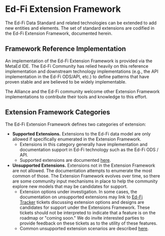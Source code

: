 # Ed-Fi Extension Framework

The Ed-Fi Data Standard and related technologies can be extended to add new
entities and elements. The set of standard extensions are codified in the Ed-Fi
Extension Framework, documented herein.

## Framework Reference Implementation

An implementation of the Ed-Fi Extension Framework is provided via the MetaEd
IDE. The Ed-Fi Community has relied heavily on this reference implementation and
downstream technology implementations (e.g., the API implementation in the Ed-Fi
ODS/API, etc.) to define patterns that have proven stable and are believed to be
widely implementable.

The Alliance and the Ed-Fi community welcome other Extension Framework
implementations to contribute their tools and knowledge to this effort.

## Extension Framework Categories

The Ed-Fi Extension Framework defines two categories of extension:

* **Supported Extensions.** Extensions to the Ed-Fi data model are only
    allowed if specifically enumerated in the Extension Framework.
  * Extensions in this category generally have implementation and
        documentation support in Ed-Fi technology such as the Ed-Fi ODS / API.
  * Supported extensions are documented
        [here](./supported-extensions.md).
* **Unsupported Extensions.** Extensions not in the Extension Framework are
    not allowed. The documentation attempts to enumerate the most common of
    those. The Extension Framework evolves over time, so there are some
    community input mechanisms in place to help the community explore new models
    that may be candidates for support.
  * Extension options under investigation. In some cases, the documentation
        on unsupported extensions may link to [Ed-Fi
        Tracker](http://tracker.ed-fi.org/) tickets discussing extension options
        and designs are candidates for support under the Extensions Framework.
        These tickets should not be interpreted to indicate that a feature is on
        the roadmap or "coming soon." We do invite interested parties to provide
        feedback on these tickets as to the utility of these features.
  * Common unsupported extension scenarios are described
        [here](./unsupported-modifications.md).
